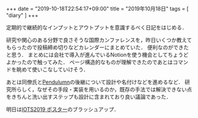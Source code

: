+++
date = "2019-10-18T22:54:17+09:00"
title = "2019年10月18日"
tags = [ "diary" ]
+++

定期的で継続的なインプットとアウトプットを意識するべく日記をはじめる．

研究や関心のある分野で良さそうな国際カンファレンスを，昨日いくつか教えてもらったので投稿締め切りなどカレンダーにまとめていた．
便利なのができたと思う．
まとめには会社で導入が進んでいるNotionを使う機会としてちょうどよかったので触ってみた．
ページ構造的なものが理解できたのであとはコマンドを眺めて使いこなしていけそう．

あとは同僚氏と[Pendulumn](https://github.com/monochromegane/pendulum)の後継について設計や名付けなどを進めるなど．
研究所らしく，なぜその手段・実装を用いるのか，既存の手法では解決できない点をきちんと洗い出すステップも設計に含まれており良い議論であった．

明日は[IOTS2019 ポスター](https://www.iot.ipsj.or.jp/symposium/iots2019-poster/)のブラッシュアップ．
